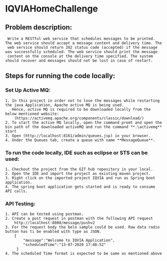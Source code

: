 # IQVIAHomeChallenge

## Problem description:
     Write a RESTful web service that schedules messages to be printed. The web service should accept a message content and delivery time. The
     web service should return 202 status code (accepted) if the message was successfully scheduled. The web service should print the message
     content on the console at the delivery time specified. The system should recover and messages should not be lost in case of restart.

## Steps for running the code locally:

  ### Set Up Active MQ:
    1. In this project in order not to lose the messages while restarting the java Application, Apache active MQ is being used. 
       Hence, active MQ is required to be downloaded locally from the below mentioned website:
        (https://activemq.apache.org/components/classic/download/)
    2. To start the active MQ locally, open the command promt and open the bin path of the downloaded activeMQ and run the command **.\activemq** start
    3. Open (http://localhost:8161/admin/queues.jsp) in your browser.
    4. Under the Queues tab, create a queue with name **MessageQueue**.
  
  ### To run the code locally, IDE such as eclipse or STS can be used:
    1. Checkout the project from the GIT hub repository in your local.
    2. Open the IDE and import the project as existing maven project.
    3. Right click on the imported project IQVIA and run as Spring boot application.
    4. The spring boot application gets started and is ready to consume API calls.
  
  ### API Testing:
    1. API can be tested using postman.
    2. Create a post request in postman with the following API request
        http://localhost:8080/message/pushv2
    3. For the request body the belo sample could be used. Raw data radio button has ti be enabled with type as JSON. 
        {
            "message":"Welcome to IQVIA Application",
            "scheduledTime":"13-07-2020 17:48:52"
         }
    4. The scheduled Time format is expected to be same as mentioned above
  
  
